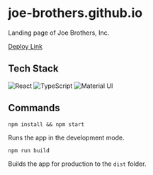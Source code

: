 # joe-brothers.github.io

Landing page of Joe Brothers, Inc.

[Deploy Link](https://joe-brothers.com/)

## Tech Stack

![React](https://img.shields.io/badge/React-61DAFB?logo=React&logoColor=black)
![TypeScript](https://img.shields.io/badge/TypeScript-3178C6?logo=TypeScript&logoColor=white)
![Material UI](https://img.shields.io/badge/Material_UI-007FFF?logo=MUI&logoColor=white)


## Commands

`npm install && npm start`

Runs the app in the development mode.

`npm run build`

Builds the app for production to the `dist` folder.
